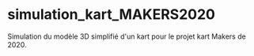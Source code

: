 # simulation_kart_MAKERS2020
Simulation du modèle 3D simplifié d'un kart pour le projet kart Makers de 2020.

